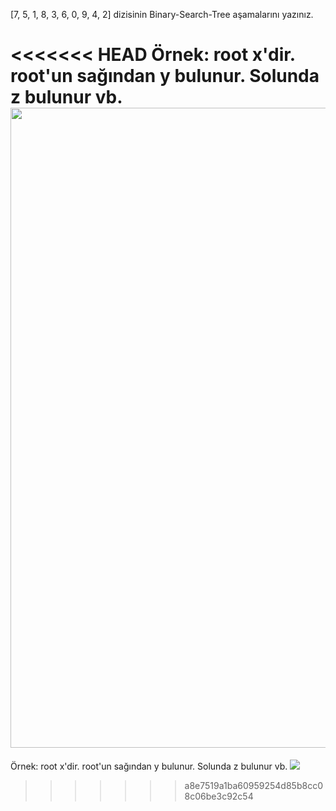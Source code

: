 [7, 5, 1, 8, 3, 6, 0, 9, 4, 2] dizisinin Binary-Search-Tree aşamalarını yazınız.

<<<<<<< HEAD
Örnek: root x'dir. root'un sağından y bulunur. Solunda z bulunur vb. <br>
<img src="https://i.ibb.co/D8bbKvM/binary-Search.jpg" width="1024" height="1024"/>
=======
Örnek: root x'dir. root'un sağından y bulunur. Solunda z bulunur vb. 
<img src="https://i.ibb.co/D8bbKvM/binary-Search.jpg" />
>>>>>>> a8e7519a1ba60959254d85b8cc08c06be3c92c54


